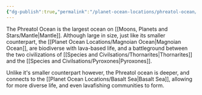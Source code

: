 ```yaml
---
{"dg-publish":true,"permalink":"/planet-ocean-locations/phreatol-ocean/"}
---
```


The Phreatol Ocean is the largest ocean on [[Moons, Planets and Stars/Mantle\|Mantle]]. Although large in size, just like its smaller counterpart, the [[Planet Ocean Locations/Magnoian Ocean\|Magnoian Ocean]], are biodiverse with lava-based life, and a battleground between the two civilizations of [[Species and Civilsations/Thornarites\|Thornarites]] and the [[Species and Civilsations/Pyroxones\|Pyroxones]].

Unlike it's smaller counterpart however, the Phreatol ocean is deeper, and connects to the [[Planet Ocean Locations/Basalt Sea\|Basalt Sea]], allowing for more diverse life, and even lavafishing communities to form.